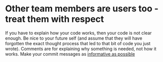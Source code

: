 # Other team members are users too - treat them with respect
If you have to explain how your code works, then your code is not clear enough.
Be nice to your future self (and assume that they will have forgotten the exact thought process that led to that bit of code you just wrote).
Comments are for explaining why something is needed, not how it works.
Make your commit messages as [informative as possible](https://robots.thoughtbot.com/5-useful-tips-for-a-better-commit-message)
